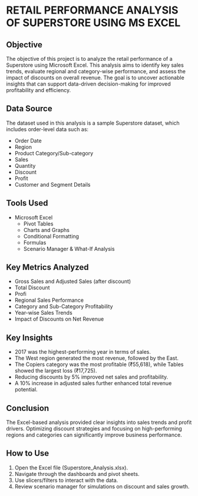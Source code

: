 
# RETAIL PERFORMANCE ANALYSIS OF SUPERSTORE USING MS EXCEL

## Objective

The objective of this project is to analyze the retail performance of a Superstore using Microsoft Excel. This analysis aims to identify key sales trends, evaluate regional and category-wise performance, and assess the impact of discounts on overall revenue. The goal is to uncover actionable insights that can support data-driven decision-making for improved profitability and efficiency.

## Data Source

The dataset used in this analysis is a sample Superstore dataset, which includes order-level data such as:
- Order Date
- Region
- Product Category/Sub-category
- Sales
- Quantity
- Discount
- Profit
- Customer and Segment Details

## Tools Used

- Microsoft Excel  
  - Pivot Tables  
  - Charts and Graphs  
  - Conditional Formatting  
  - Formulas  
  - Scenario Manager & What-If Analysis

## Key Metrics Analyzed

- Gross Sales and Adjusted Sales (after discount)
- Total Discount
- Profi
- Regional Sales Performance
- Category and Sub-Category Profitability
- Year-wise Sales Trends
- Impact of Discounts on Net Revenue

## Key Insights

- 2017 was the highest-performing year in terms of sales.
- The West region generated the most revenue, followed by the East.
- The Copiers category was the most profitable (₹55,618), while Tables showed the largest loss (₹17,725).
- Reducing discounts by 5% improved net sales and profitability.
- A 10% increase in adjusted sales further enhanced total revenue potential.

## Conclusion

The Excel-based analysis provided clear insights into sales trends and profit drivers. Optimizing discount strategies and focusing on high-performing regions and categories can significantly improve business performance.

## How to Use

1. Open the Excel file (Superstore_Analysis.xlsx).
2. Navigate through the dashboards and pivot sheets.
3. Use slicers/filters to interact with the data.
4. Review scenario manager for simulations on discount and sales growth.


